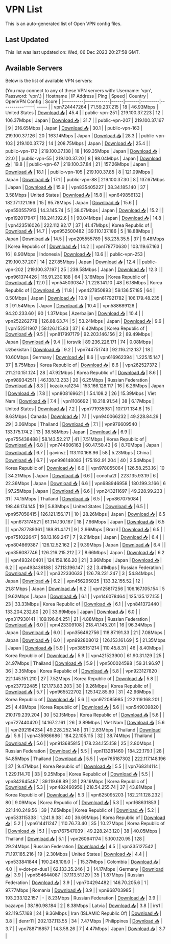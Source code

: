 # VPN List

This is an auto-generated list of Open VPN config files.

## Last Updated

This list was last updated on: Wed, 06 Dec 2023 20:27:58 GMT.

## Available Servers

Below is the list of available VPN servers:

(You may connect to any of these VPN servers with: Username: 'vpn', Password: 'vpn'.)
| Hostname | IP Address | Ping | Speed | Country | OpenVPN Config | Score |
|----------|------------|------|-------|---------|----------------| ----- |
| vpn724447264 | 71.59.237.215 | 18 | 46.93Mbps | United States | [Download 📥](./configs/server_0_US.ovpn) | 45.4 |
| public-vpn-251 | 219.100.37.223 | 12 | 106.37Mbps | Japan | [Download 📥](./configs/server_1_JP.ovpn) | 31.7 |
| public-vpn-207 | 219.100.37.167 | 9 | 216.65Mbps | Japan | [Download 📥](./configs/server_2_JP.ovpn) | 30.1 |
| public-vpn-163 | 219.100.37.126 | 20 | 163.14Mbps | Japan | [Download 📥](./configs/server_3_JP.ovpn) | 28.3 |
| public-vpn-103 | 219.100.37.72 | 14 | 208.75Mbps | Japan | [Download 📥](./configs/server_4_JP.ovpn) | 25.4 |
| public-vpn-172 | 219.100.37.138 | 18 | 169.35Mbps | Japan | [Download 📥](./configs/server_5_JP.ovpn) | 22.0 |
| public-vpn-55 | 219.100.37.20 | 8 | 98.04Mbps | Japan | [Download 📥](./configs/server_6_JP.ovpn) | 19.8 |
| public-vpn-67 | 219.100.37.84 | 21 | 157.26Mbps | Japan | [Download 📥](./configs/server_7_JP.ovpn) | 18.1 |
| public-vpn-105 | 219.100.37.85 | 8 | 121.09Mbps | Japan | [Download 📥](./configs/server_8_JP.ovpn) | 17.1 |
| public-vpn-88 | 219.100.37.30 | 8 | 137.67Mbps | Japan | [Download 📥](./configs/server_9_JP.ovpn) | 15.9 |
| vpn835405227 | 38.34.185.140 | 37 | 3.58Mbps | United States | [Download 📥](./configs/server_10_US.ovpn) | 15.8 |
| vpn649856132 | 182.171.121.166 | 15 | 95.78Mbps | Japan | [Download 📥](./configs/server_11_JP.ovpn) | 15.6 |
| vpn550557913 | 14.3.145.74 | 5 | 38.07Mbps | Japan | [Download 📥](./configs/server_12_JP.ovpn) | 15.2 |
| vpn192017947 | 118.241.192.6 | 1 | 90.04Mbps | Japan | [Download 📥](./configs/server_13_JP.ovpn) | 14.8 |
| vpn423516026 | 222.112.92.17 | 37 | 41.47Mbps | Korea Republic of | [Download 📥](./configs/server_14_KR.ovpn) | 14.7 |
| vpn952500482 | 39.110.137.186 | 5 | 18.88Mbps | Japan | [Download 📥](./configs/server_15_JP.ovpn) | 14.5 |
| vpn205555789 | 58.235.35.5 | 37 | 9.48Mbps | Korea Republic of | [Download 📥](./configs/server_16_KR.ovpn) | 14.2 |
| vpn178770630 | 103.119.67.163 | 16 | 8.90Mbps | Indonesia | [Download 📥](./configs/server_17_ID.ovpn) | 13.6 |
| public-vpn-253 | 219.100.37.207 | 14 | 227.85Mbps | Japan | [Download 📥](./configs/server_18_JP.ovpn) | 12.4 |
| public-vpn-202 | 219.100.37.197 | 25 | 239.58Mbps | Japan | [Download 📥](./configs/server_19_JP.ovpn) | 12.3 |
| vpn961374426 | 115.91.230.188 | 64 | 3.16Mbps | Korea Republic of | [Download 📥](./configs/server_20_KR.ovpn) | 12.0 |
| vpn545030347 | 1.228.141.10 | 48 | 6.18Mbps | Korea Republic of | [Download 📥](./configs/server_21_KR.ovpn) | 11.8 |
| vpn427850893 | 59.136.57.185 | 64 | 0.50Mbps | Japan | [Download 📥](./configs/server_22_JP.ovpn) | 10.9 |
| vpn617921782 | 106.179.48.235 | 3 | 91.54Mbps | Japan | [Download 📥](./configs/server_23_JP.ovpn) | 10.4 |
| vpn588689126 | 94.20.233.60 | 90 | 1.37Mbps | Azerbaijan | [Download 📥](./configs/server_24_AZ.ovpn) | 10.4 |
| vpn252262778 | 126.88.63.74 | 5 | 53.24Mbps | Japan | [Download 📥](./configs/server_25_JP.ovpn) | 9.6 |
| vpn152511907 | 58.126.115.83 | 37 | 6.42Mbps | Korea Republic of | [Download 📥](./configs/server_26_KR.ovpn) | 9.5 |
| vpn817997179 | 92.203.146.156 | 2 | 89.49Mbps | Japan | [Download 📥](./configs/server_27_JP.ovpn) | 9.4 |
| torsvik | 89.236.226.171 | 74 | 0.08Mbps | Uzbekistan | [Download 📥](./configs/server_28_UZ.ovpn) | 9.2 |
| vpn744751743 | 92.116.212.137 | 18 | 10.60Mbps | Germany | [Download 📥](./configs/server_29_DE.ovpn) | 8.6 |
| vpn616962394 | 1.225.15.147 | 37 | 8.75Mbps | Korea Republic of | [Download 📥](./configs/server_30_KR.ovpn) | 8.6 |
| vpn262527372 | 211.210.151.124 | 28 | 47.92Mbps | Korea Republic of | [Download 📥](./configs/server_31_KR.ovpn) | 8.6 |
| vpn989342511 | 46.138.13.233 | 20 | 6.25Mbps | Russian Federation | [Download 📥](./configs/server_32_RU.ovpn) | 8.3 |
| kozakura1234 | 153.166.128.117 | 16 | 6.26Mbps | Japan | [Download 📥](./configs/server_33_JP.ovpn) | 7.8 |
| vpn808169621 | 1.54.108.2 | 26 | 15.39Mbps | Viet Nam | [Download 📥](./configs/server_34_VN.ovpn) | 7.4 |
| vpn1106692 | 18.218.91.54 | 38 | 6.17Mbps | United States | [Download 📥](./configs/server_35_US.ovpn) | 7.2 |
| vpn771935981 | 107.171.134.6 | 15 | 8.63Mbps | Canada | [Download 📥](./configs/server_36_CA.ovpn) | 7.1 |
| vpn940066232 | 49.228.84.29 | 29 | 3.06Mbps | Thailand | [Download 📥](./configs/server_37_TH.ovpn) | 7.1 |
| vpn976609540 | 133.175.174.2 | 13 | 38.58Mbps | Japan | [Download 📥](./configs/server_38_JP.ovpn) | 6.9 |
| vpn755438488 | 58.143.52.217 | 41 | 7.51Mbps | Korea Republic of | [Download 📥](./configs/server_39_KR.ovpn) | 6.8 |
| vpn744606163 | 60.47.50.43 | 6 | 8.70Mbps | Japan | [Download 📥](./configs/server_40_JP.ovpn) | 6.7 |
| gavinsz | 113.110.168.96 | 58 | 5.23Mbps | China | [Download 📥](./configs/server_41_CN.ovpn) | 6.7 |
| vpn996148083 | 175.192.91.204 | 40 | 2.54Mbps | Korea Republic of | [Download 📥](./configs/server_42_KR.ovpn) | 6.6 |
| vpn978055064 | 126.58.253.16 | 10 | 34.21Mbps | Japan | [Download 📥](./configs/server_43_JP.ovpn) | 6.6 |
| conoha2f | 223.135.93.19 | 6 | 22.36Mbps | Japan | [Download 📥](./configs/server_44_JP.ovpn) | 6.6 |
| vpn688946958 | 180.199.3.166 | 6 | 97.25Mbps | Japan | [Download 📥](./configs/server_45_JP.ovpn) | 6.6 |
| vpn243211697 | 49.228.99.233 | 31 | 74.15Mbps | Thailand | [Download 📥](./configs/server_46_TH.ovpn) | 6.5 |
| vpn867075084 | 198.46.174.145 | 19 | 5.83Mbps | United States | [Download 📥](./configs/server_47_US.ovpn) | 6.5 |
| vpn957056415 | 126.121.156.171 | 10 | 28.26Mbps | Japan | [Download 📥](./configs/server_48_JP.ovpn) | 6.5 |
| vpn673174521 | 61.114.130.167 | 18 | 7.66Mbps | Japan | [Download 📥](./configs/server_49_JP.ovpn) | 6.5 |
| vpn787789361 | 189.81.4.171 | 9 | 2.96Mbps | Brazil | [Download 📥](./configs/server_50_BR.ovpn) | 6.5 |
| vpn751022647 | 58.13.169.247 | 7 | 9.21Mbps | Japan | [Download 📥](./configs/server_51_JP.ovpn) | 6.4 |
| vpn804869387 | 126.12.52.162 | 2 | 9.39Mbps | Japan | [Download 📥](./configs/server_52_JP.ovpn) | 6.4 |
| vpn356087746 | 126.216.215.212 | 7 | 8.66Mbps | Japan | [Download 📥](./configs/server_53_JP.ovpn) | 6.2 |
| vpn493240401 | 124.159.166.20 | 21 | 3.96Mbps | Japan | [Download 📥](./configs/server_54_JP.ovpn) | 6.2 |
| vpn493436188 | 37.113.196.147 | 22 | 3.41Mbps | Russian Federation | [Download 📥](./configs/server_55_RU.ovpn) | 6.2 |
| vpn322330633 | 126.78.231.247 | 3 | 54.84Mbps | Japan | [Download 📥](./configs/server_56_JP.ovpn) | 6.2 |
| vpn456295025 | 133.32.155.52 | 12 | 21.81Mbps | Japan | [Download 📥](./configs/server_57_JP.ovpn) | 6.2 |
| vpn125817256 | 106.167.105.154 | 5 | 9.62Mbps | Japan | [Download 📥](./configs/server_58_JP.ovpn) | 6.1 |
| vpn146078464 | 125.135.127.155 | 23 | 33.33Mbps | Korea Republic of | [Download 📥](./configs/server_59_KR.ovpn) | 6.1 |
| vpn841372440 | 133.204.232.80 | 20 | 33.69Mbps | Japan | [Download 📥](./configs/server_60_JP.ovpn) | 6.0 |
| vpn317930141 | 109.196.64.251 | 21 | 4.88Mbps | Russian Federation | [Download 📥](./configs/server_61_RU.ovpn) | 6.0 |
| vpn423309108 | 218.41.145.201 | 16 | 96.34Mbps | Japan | [Download 📥](./configs/server_62_JP.ovpn) | 6.0 |
| vpn356462756 | 118.87.191.33 | 21 | 7.08Mbps | Japan | [Download 📥](./configs/server_63_JP.ovpn) | 6.0 |
| vpn992808012 | 126.153.161.69 | 5 | 21.35Mbps | Japan | [Download 📥](./configs/server_64_JP.ovpn) | 5.9 |
| vpn385151214 | 110.45.8.31 | 46 | 8.40Mbps | Korea Republic of | [Download 📥](./configs/server_65_KR.ovpn) | 5.9 |
| vpn421523900 | 61.90.31.129 | 25 | 24.97Mbps | Thailand | [Download 📥](./configs/server_66_TH.ovpn) | 5.9 |
| vpn500024598 | 59.31.96.97 | 36 | 3.35Mbps | Korea Republic of | [Download 📥](./configs/server_67_KR.ovpn) | 5.8 |
| vpn923127820 | 221.145.151.210 | 27 | 7.52Mbps | Korea Republic of | [Download 📥](./configs/server_68_KR.ovpn) | 5.8 |
| vpn237722485 | 121.173.83.203 | 30 | 9.26Mbps | Korea Republic of | [Download 📥](./configs/server_69_KR.ovpn) | 5.7 |
| vpn965522702 | 125.142.85.60 | 31 | 42.96Mbps | Korea Republic of | [Download 📥](./configs/server_70_KR.ovpn) | 5.6 |
| vpn972085985 | 222.119.168.201 | 25 | 4.49Mbps | Korea Republic of | [Download 📥](./configs/server_71_KR.ovpn) | 5.6 |
| vpn549039820 | 210.179.239.204 | 30 | 52.15Mbps | Korea Republic of | [Download 📥](./configs/server_72_KR.ovpn) | 5.6 |
| vpn727440420 | 14.167.2.161 | 26 | 3.89Mbps | Viet Nam | [Download 📥](./configs/server_73_VN.ovpn) | 5.6 |
| vpn292194234 | 49.228.252.148 | 31 | 2.83Mbps | Thailand | [Download 📥](./configs/server_74_TH.ovpn) | 5.6 |
| vpn435986686 | 184.22.105.115 | 32 | 38.74Mbps | Thailand | [Download 📥](./configs/server_75_TH.ovpn) | 5.6 |
| vpn913685815 | 178.234.155.158 | 25 | 2.80Mbps | Russian Federation | [Download 📥](./configs/server_76_RU.ovpn) | 5.5 |
| vpn113281460 | 184.22.179.1 | 28 | 54.85Mbps | Thailand | [Download 📥](./configs/server_77_TH.ovpn) | 5.5 |
| vpn765187302 | 222.117.148.196 | 37 | 9.47Mbps | Korea Republic of | [Download 📥](./configs/server_78_KR.ovpn) | 5.5 |
| vpn768314114 | 1.229.114.70 | 33 | 9.25Mbps | Korea Republic of | [Download 📥](./configs/server_79_KR.ovpn) | 5.5 |
| vpn842645487 | 39.119.68.89 | 31 | 29.16Mbps | Korea Republic of | [Download 📥](./configs/server_80_KR.ovpn) | 5.3 |
| vpn482460950 | 218.54.255.74 | 37 | 43.81Mbps | Korea Republic of | [Download 📥](./configs/server_81_KR.ovpn) | 5.3 |
| vpn625095203 | 182.211.128.232 | 80 | 9.09Mbps | Korea Republic of | [Download 📥](./configs/server_82_KR.ovpn) | 5.3 |
| vpn168631853 | 221.140.249.56 | 39 | 7.65Mbps | Korea Republic of | [Download 📥](./configs/server_83_KR.ovpn) | 5.2 |
| vpn533115338 | 1.241.9.38 | 40 | 36.69Mbps | Korea Republic of | [Download 📥](./configs/server_84_KR.ovpn) | 5.2 |
| vpn614411247 | 110.76.73.40 | 35 | 10.27Mbps | Korea Republic of | [Download 📥](./configs/server_85_KR.ovpn) | 5.1 |
| vpn767547039 | 49.228.243.120 | 38 | 40.05Mbps | Thailand | [Download 📥](./configs/server_86_TH.ovpn) | 5.1 |
| vpn260941174 | 5.100.120.95 | 128 | 29.24Mbps | Russian Federation | [Download 📥](./configs/server_87_RU.ovpn) | 4.5 |
| vpn335127542 | 71.197.185.216 | 19 | 2.30Mbps | United States | [Download 📥](./configs/server_88_US.ovpn) | 4.4 |
| vpn533841844 | 190.248.106.0 | - | 15.37Mbps | Colombia | [Download 📥](./configs/server_89_CO.ovpn) | 4.0 |
| v-dot-pn-dus1 | 62.133.35.246 | 3 | 14.17Mbps | Germany | [Download 📥](./configs/server_90_DE.ovpn) | 3.9 |
| vpn554644087 | 37.113.51.129 | 35 | 1.87Mbps | Russian Federation | [Download 📥](./configs/server_91_RU.ovpn) | 3.9 |
| vpn704294482 | 146.70.205.6 | 1 | 97.77Mbps | Romania | [Download 📥](./configs/server_92_RO.ovpn) | 3.9 |
| vpn968703985 | 193.233.122.157 | - | 8.23Mbps | Russian Federation | [Download 📥](./configs/server_93_RU.ovpn) | 3.9 |
| bazavpn | 38.180.98.184 | 2 | 8.38Mbps | Latvia | [Download 📥](./configs/server_94_LV.ovpn) | 3.8 |
| irs1 | 92.119.57.168 | 24 | 9.36Mbps | Iran (ISLAMIC Republic Of) | [Download 📥](./configs/server_95_IR.ovpn) | 3.8 |
| denrr11 | 202.137.113.55 | 34 | 7.47Mbps | Philippines | [Download 📥](./configs/server_96_PH.ovpn) | 3.7 |
| vpn788716857 | 14.3.58.26 | 7 | 4.47Mbps | Japan | [Download 📥](./configs/server_97_JP.ovpn) | 3.7 |
